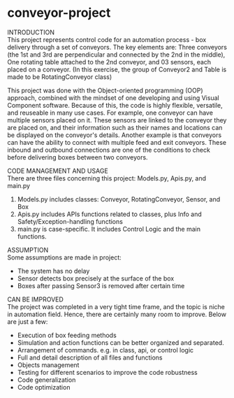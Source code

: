 # conveyor-project
INTRODUCTION <br>
This project represents control code for an automation process - box delivery through a set of conveyors.
The key elements are:
Three conveyors (the 1st and 3rd are perpendicular and connected by the 2nd in the middle),
One rotating table attached to the 2nd conveyor,
and 03 sensors, each placed on a conveyor. 
(In this exercise, the group of Conveyor2 and Table is made to be RotatingConveyor class)

This project was done with the Object-oriented programming (OOP) approach,
combined with the mindset of one developing and using Visual Component software.
Because of this, the code is highly flexible, versatile, and reuseable in many use cases.
For example, one conveyor can have multiple sensors placed on it. 
These sensors are linked to the conveyor they are placed on, and their information
such as their names and locations can be displayed on the conveyor's details.
Another example is that conveyors can have the ability to connect with multiple feed and exit conveyors.
These inbound and outbound connections are one of the conditions to check 
before delivering boxes between two conveyors.

CODE MANAGEMENT AND USAGE <br>
There are three files concerning this project: Models.py, Apis.py, and main.py
1. Models.py includes classes: Conveyor, RotatingConveyor, Sensor, and Box
2. Apis.py includes APIs functions related to classes, plus Info and Safety/Exception-handling functions
3. main.py is case-specific. It includes Control Logic and the main functions.

ASSUMPTION <br>
Some assumptions are made in project:
- The system has no delay
- Sensor detects box precisely at the surface of the box
- Boxes after passing Sensor3 is removed after certain time

CAN BE IMPROVED <br>
The project was completed in a very tight time frame, and the topic is niche in automation field.
Hence, there are certainly many room to improve. Below are just a few:
- Execution of box feeding methods
- Simulation and action functions can be better organized and separated.
- Arrangement of commands. e.g. in class, api, or control logic
- Full and detail description of all files and functions
- Objects management
- Testing for different scenarios to improve the code robustness
- Code generalization
- Code optimization
